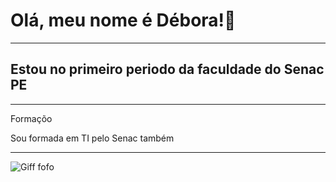 # Olá, meu nome é Débora!🩷
------------------
## Estou no primeiro periodo da faculdade do Senac PE 
------------------
Formaçõo

Sou formada em TI pelo Senac também 

------------------

![Giff fofo ](https://c.tenor.com/R74gdS_SrRYAAAAC/tenor.gif)


